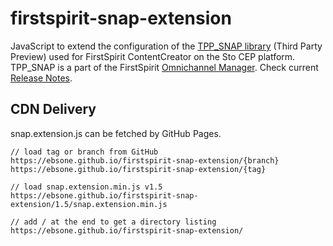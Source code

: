 # firstspirit-snap-extension
JavaScript to extend the configuration of the [TPP_SNAP library](https://docs.e-spirit.com/tpp/snap/index.html) (Third Party Preview) used for FirstSpirit ContentCreator on the Sto CEP platform. TPP_SNAP is a part of the FirstSpirit [Omnichannel Manager](https://docs.e-spirit.com/tpp/). Check current [Release Notes](https://docs.e-spirit.com/tpp/releasenotes/index.html.en).

## CDN Delivery
snap.extension.js can be fetched by GitHub Pages.

```text
// load tag or branch from GitHub
https://ebsone.github.io/firstspirit-snap-extension/{branch}
https://ebsone.github.io/firstspirit-snap-extension/{tag}

// load snap.extension.min.js v1.5
https://ebsone.github.io/firstspirit-snap-extension/1.5/snap.extension.min.js

// add / at the end to get a directory listing
https://ebsone.github.io/firstspirit-snap-extension/
```